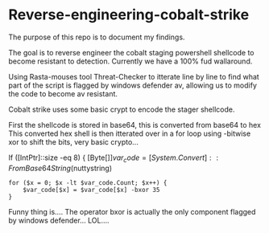 # Reverse-engineering-cobalt-strike


The purpose of this repo is to document my findings.

The goal is to reverse engineer the cobalt staging powershell shellcode to become resistant to detection. Currently we have a 100% fud wallaround.

Using Rasta-mouses tool Threat-Checker to itterate line by line to find what part of the script is flagged by windows defender av, allowing us to modify the code to become av resistant. 

Cobalt strike uses some basic crypt to encode the stager shellcode. 

First the shellcode is stored in base64, this is converted from base64 to hex
This converted hex shell is then itterated over in a for loop using -bitwise xor to shift the bits, very basic crypto...


If ([IntPtr]::size -eq 8) {
	[Byte[]]$var_code = [System.Convert]::FromBase64String($nuttystring)

	for ($x = 0; $x -lt $var_code.Count; $x++) {
		$var_code[$x] = $var_code[$x] -bxor 35
	}
  
  
  Funny thing is.... The operator bxor is actually the only component flagged by windows defender... LOL....
  
  
